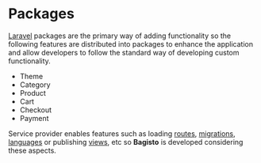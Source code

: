 # Packages
[Laravel](https://laravel.com) packages are the primary way of adding functionality so the following features are distributed into packages to enhance the application and allow developers to follow the standard way of developing custom functionality.

- Theme
- Category
- Product
- Cart
- Checkout
- Payment

Service provider enables features such as loading [routes](/1.5.x/packages/routes.html), [migrations](/1.5.x/packages/create-migrations.html), [languages](/1.5.x/packages/localization.html) or publishing [views](/1.5.x/packages/views.html), etc so **Bagisto** is developed considering these aspects.

